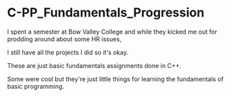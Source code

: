 # C-PP_Fundamentals_Progression

I spent a semester at Bow Valley College and while they kicked me out for prodding around about some HR issues, 

I still have all the projects I did so it's okay. 

These are just basic fundamentals assignments done in C++. 

Some were cool but they're just little things for learning the fundamentals of basic programming. 

